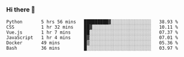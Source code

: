 ### Hi there 👋

<!--
**gustavkrist/gustavkrist** is a ✨ _special_ ✨ repository because its `README.md` (this file) appears on your GitHub profile.

Here are some ideas to get you started:

- 🔭 I’m currently working on ...
- 🌱 I’m currently learning ...
- 👯 I’m looking to collaborate on ...
- 🤔 I’m looking for help with ...
- 💬 Ask me about ...
- 📫 How to reach me: ...
- 😄 Pronouns: ...
- ⚡ Fun fact: ...
-->

<!--START_SECTION:waka-->

```text
Python       5 hrs 56 mins   █████████▓░░░░░░░░░░░░░░░   38.93 %
CSS          1 hr 32 mins    ██▓░░░░░░░░░░░░░░░░░░░░░░   10.11 %
Vue.js       1 hr 7 mins     ██░░░░░░░░░░░░░░░░░░░░░░░   07.37 %
JavaScript   1 hr 4 mins     █▓░░░░░░░░░░░░░░░░░░░░░░░   07.01 %
Docker       49 mins         █▒░░░░░░░░░░░░░░░░░░░░░░░   05.36 %
Bash         36 mins         █░░░░░░░░░░░░░░░░░░░░░░░░   03.97 %
```

<!--END_SECTION:waka-->
